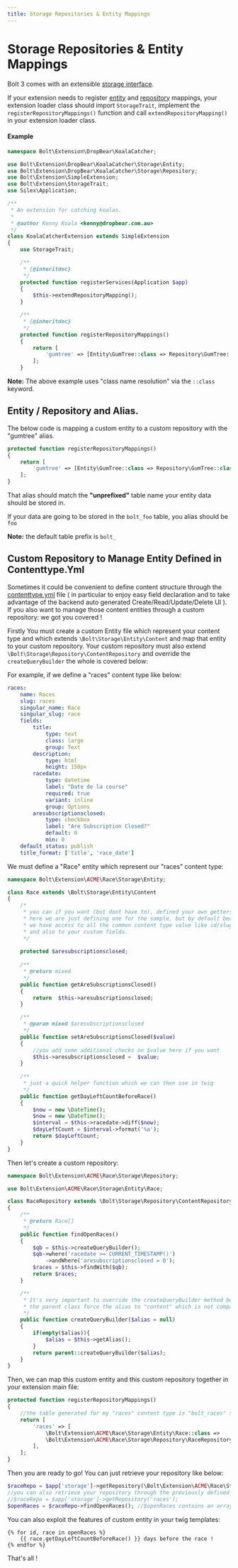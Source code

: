 ```yaml
---
title: Storage Repositories & Entity Mappings
---
```

Storage Repositories & Entity Mappings
======================================

Bolt 3 comes with an extensible [storage interface](../storage/introduction). 

If your extension needs to register [entity](../storage/entities) 
and [repository](../storage/repositories) mappings, 
your extension loader class should import `StorageTrait`, implement the 
`registerRepositoryMappings()` function and call `extendRepositoryMapping()` in 
your extension loader class.

#### Example

```php
namespace Bolt\Extension\DropBear\KoalaCatcher;

use Bolt\Extension\DropBear\KoalaCatcher\Storage\Entity;
use Bolt\Extension\DropBear\KoalaCatcher\Storage\Repository;
use Bolt\Extension\SimpleExtension;
use Bolt\Extension\StorageTrait;
use Silex\Application;

/**
 * An extension for catching koalas.
 *
 * @author Kenny Koala <kenny@dropbear.com.au>
 */
class KoalaCatcherExtension extends SimpleExtension
{
    use StorageTrait;

    /**
     * {@inheritdoc}
     */
    protected function registerServices(Application $app)
    {
        $this->extendRepositoryMapping();
    }

    /**
     * {@inheritdoc}
     */
    protected function registerRepositoryMappings()
    {
        return [
            'gumtree' => [Entity\GumTree::class => Repository\GumTree::class],
        ];
    }
```

**Note:** The above example uses "class name resolution" via the `::class` keyword.


Entity / Repository and Alias.
-----------------------------

The below code is mapping a custom entity to a custom repository with the "gumtree" alias.
```php
protected function registerRepositoryMappings()
{
    return [
        'gumtree' => [Entity\GumTree::class => Repository\GumTree::class],
    ];
}
```
That alias should match the **"unprefixed"** table name your entity data should be stored in. 

If your data are going to be stored in the `bolt_foo` table, you alias should be `foo`

**Note:** the default table prefix is `bolt_`

Custom Repository to Manage Entity Defined in Contenttype.Yml
-------------------------------------------------------------
Sometimes it could be convenient to define content structure through the [contenttype.yml](../../contenttypes/intro)  file ( in particular to enjoy easy field declaration and to take advantage of the backend auto generated Create/Read/Update/Delete  UI ). If you also want to manage those content entities through a custom repository: we got you covered !

Firstly You must create a custom Entity file which represent your content type and which extends `\Bolt\Storage\Entity\Content` and map that entity to your custom repository. Your custom repository must also extend `\Bolt\Storage\Repository\ContentRepository` and override the `createQueryBuilder` the whole is covered below:

For example, if we define a "races" content type like below:

```yml
races:
    name: Races
    slug: races
    singular_name: Race
    singular_slug: race
    fields:
        title:
            type: text
            class: large
            group: Text
        description:
            type: html
            height: 150px
        racedate:
            type: datetime
            label: "Date de la course"
            required: true
            variant: inline
            group: Options
        aresubscriptionsclosed:
            type: checkbox
            label: "Are Subscription Closed?"
            default: 0
            min: 0
    default_status: publish
    title_format: ['title', 'race_date']
```

We must define a "Race" entity which represent our "races" content type: 

```php
namespace Bolt\Extension\ACME\Race\Storage\Entity;

class Race extends \Bolt\Storage\Entity\Content
{
    /*
     * you can if you want (but dont have to), defined your own getters & setters 
     * here we are just defining one for the sample, but by default because we inherit the Bolt Content class, 
     * we have access to all the common content type value like id/slug/datecreated/relation/taxonomy etc..
     * and also to your custom fields.
     */
 
    protected $aresubscriptionsclosed;
 
    /**
     * @return mixed
     */
    public function getAreSubscriptionsClosed()
    {
        return  $this->aresubscriptionsclosed;
    }

    /**
     * @param mixed $aresubscriptionsclosed
     */
    public function setAreSubscriptionsClosed($value)
    {
        //you add some additional checks on $value here if you want
        $this->aresubscriptionsclosed =  $value;
    }
    
    /**
     * just a quick helper function which we can then use in twig
     */
    public function getDayLeftCountBeforeRace()
    {
        $now = new \DateTime();
        $now = new \DateTime();
        $interval = $this->racedate->diff($now);
        $dayLeftCount = $interval->format('%a');
        return $dayLeftCount;
    }
}
```

Then let's create a custom repository: 

```php
namespace Bolt\Extension\ACME\Race\Storage\Repository;

use Bolt\Extension\ACME\Race\Storage\Entity\Race;

class RaceRepository extends \Bolt\Storage\Repository\ContentRepository
{
    /**
     * @return Race[]
     */
    public function findOpenRaces()
    {
        $qb = $this->createQueryBuilder();
        $qb->where('racedate >= CURRENT_TIMESTAMP()')
            ->andWhere('aresubscriptionsclosed = 0');
        $races = $this->findWith($qb);
        return $races;
    }

    /**
     * It's very important to override the createQueryBuilder method because 
     * the parent class force the alias to "content" which is not compatible with our custom entity
     */
    public function createQueryBuilder($alias = null)
    {
        if(empty($alias)){
            $alias = $this->getAlias();
        }
        return parent::createQueryBuilder($alias);
    }
}
```

Then, we can map this custom entity and this custom repository together in your extension main file: 

```php
protected function registerRepositoryMappings()
{
    //the table generated for my "races" content type is "bolt_races" so the unprefixed name is simply "races"
    return [
        'races' => [
            \Bolt\Extension\ACME\Race\Storage\Entity\Race::class => 
            \Bolt\Extension\ACME\Race\Storage\Repository\RaceRepository::class
        ],
    ];
}
```

Then you are ready to go! You can just retrieve your repository like below: 
```php
$raceRepo = $app['storage']->getRepository(\Bolt\Extension\ACME\Race\Storage\Entity\Race::class);
//you can also retrieve your repository through the previously defined alias : 
//$raceRepo = $app['storage']->getRepository('races');
$openRaces = $raceRepo->findOpenRaces(); //$openRaces contains an array of Race Entities
```

You can also exploit the features of custom entity in your twig templates:
```twig
{% for id, race in openRaces %}
    {{ race.getDayLeftCountBeforeRace() }} days before the race !
{% endfor %}
```

That's all !
